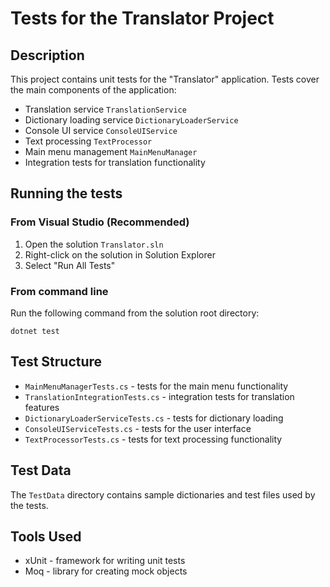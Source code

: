 # Tests for the Translator Project

## Description

This project contains unit tests for the "Translator" application. Tests cover the main components of the application:

- Translation service `TranslationService`
- Dictionary loading service `DictionaryLoaderService`
- Console UI service `ConsoleUIService`
- Text processing `TextProcessor`
- Main menu management `MainMenuManager`
- Integration tests for translation functionality

## Running the tests

### From Visual Studio (Recommended)

1. Open the solution `Translator.sln`
2. Right-click on the solution in Solution Explorer
3. Select "Run All Tests"

### From command line

Run the following command from the solution root directory:

```
dotnet test
```

## Test Structure

- `MainMenuManagerTests.cs` - tests for the main menu functionality
- `TranslationIntegrationTests.cs` - integration tests for translation features
- `DictionaryLoaderServiceTests.cs` - tests for dictionary loading
- `ConsoleUIServiceTests.cs` - tests for the user interface
- `TextProcessorTests.cs` - tests for text processing functionality

## Test Data

The `TestData` directory contains sample dictionaries and test files used by the tests.

## Tools Used

- xUnit - framework for writing unit tests
- Moq - library for creating mock objects 